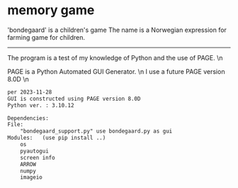 # memory game

'bondegaard' is a children's game
The name is a Norwegian expression for farming game for children.

---

The program is a test of my knowledge of Python and the use of PAGE. \n

PAGE is a Python Automated GUI Generator. \n
I use a future PAGE version 8.0D \n



```tex
per 2023-11-28
GUI is constructed using PAGE version 8.0D
Python ver. : 3.10.12

Dependencies:
File: 
    "bondegaard_support.py" use bondegaard.py as gui
Modules:   (use pip install ..)
    os
    pyautogui
    screen info
    ARROW
    numpy
    imageio
```


